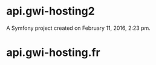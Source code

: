 api.gwi-hosting2
================

A Symfony project created on February 11, 2016, 2:23 pm.
# api.gwi-hosting.fr
